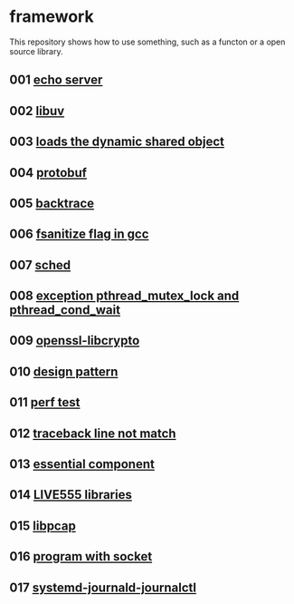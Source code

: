 # framework
This repository shows how to use something, such as a functon or a open source library.

## 001 [echo server](001)
## 002 [libuv](002)
## 003 [loads the dynamic shared object](003)
## 004 [protobuf](004)
## 005 [backtrace](005)
## 006 [fsanitize flag in gcc](006)
## 007 [sched](007)
## 008 [exception pthread_mutex_lock and pthread_cond_wait](008)
## 009 [openssl-libcrypto](009)
## 010 [design pattern](010)
## 011 [perf test](011)
## 012 [traceback line not match](012)
## 013 [essential component](013)
## 014 [LIVE555 libraries](014)
## 015 [libpcap](015)
## 016 [program with socket](016)
## 017 [systemd-journald-journalctl](017)
